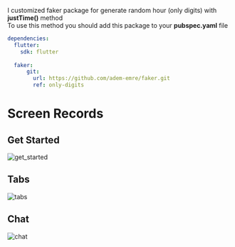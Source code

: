 I customized faker package for generate random hour (only digits) with **justTime()** method<br>
To use this method you should add this package to your **pubspec.yaml** file

```yaml
dependencies:
  flutter:
    sdk: flutter
    
  faker:
      git:
        url: https://github.com/adem-emre/faker.git
        ref: only-digits
```



# Screen Records

## Get Started
![get_started](https://user-images.githubusercontent.com/79714460/167695052-32db9ff1-39a0-4654-b167-e5f5007b3708.gif)

## Tabs
![tabs](https://user-images.githubusercontent.com/79714460/167695147-627a0026-9525-443c-89a5-db66cb618269.gif)

## Chat
![chat](https://user-images.githubusercontent.com/79714460/167695155-b10f6802-f767-4fb6-b838-c9d486363e5e.gif)
